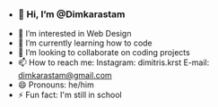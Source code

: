- <h3>👋 Hi, I’m @Dimkarastam
- 👀 I’m interested in Web Design
- 🌱 I’m currently learning how to code
- 💞️ I’m looking to collaborate on coding projects
- 📫 How to reach me:
Instagram: dimitris.krst E-mail: dimkarastam@gmail.com
- 😄 Pronouns: he/him
- ⚡ Fun fact: I'm still in school

<!---
Dimkarastam/Dimkarastam is a ✨ special ✨ repository because its `README.md` (this file) appears on your GitHub profile.
You can click the Preview link to take a look at your changes.
--->
